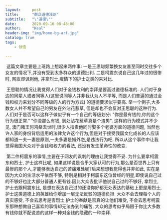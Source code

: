 ```yaml
---
layout:     post
title:      "群众道德浅识"
subtitle:   "\"道德\""
date:       2020-09-16 08:48:00
author:     "Keal"
header-img: "img/home-bg-art.jpg"
catalog: true
tags:
    - 领悟

---
```


​		这篇文章主要是上班路上想起来两件事: 一是王思聪频繁换女友甚至同时交往多个女友的情况下,并没有受到太多群众的道德批判. 二是柯震东说自己这几年过的很惨时, 网友却讽刺他, 并拿烈士,疫情下的护士之类的来对比.

​		王思聪的情况让我觉得人们对于金钱权利的崇拜是要高过道德标准的.  人们对于身边的同辈人或者同等人(这里说同等人并非我认为人不平等, 而是人们普遍的通过金钱和权力来划分不同等级的人的行为方式) 的道德要求似乎要高. 举一个例子,大多数女人并不希望自己的男友在外沾花惹草, 但是却也不会反对王思聪的这种行为. 人们对于是否可以这样子做似乎有一个自己的等级划分: "你是最有钱的,你的这个行为很正常." "你没那么有钱, 到处沾花惹草真是个渣男". 这样的行为模式并不少见, 澳门赌王何鸿粲去世时,很少人指责他同时娶多个老婆方面的道德问题, 当然也许人家的身份背后适用的法律允许这个行为,但是对于接受我国文化成长的人应该都知道一夫一妻是原则,一夫多妻是婚外恋,是违法行为吧. 所以从这个事件中让我觉得我国大众对于金钱和权力的看法, 还没有发生革命性的改变.

​		第二件柯震东的事情,主要在于网友的讽刺的理由让我觉得不妥. 为什么要拿柯震东和烈士, 护士这样比呢, 如果这样说是合乎大家认可的行为,那么是否世界上只有最惨的那个人,才能够表达自己的苦痛难处呢?后来想想我觉得也并非如此, 实在是因为大众的生活水平依然不够, 特别是相对于柯震东这位曾经的明星,即使说自己过的不够好也比大部分普通人更有钱.因此大众去批评他说自己过的不够好, 拿烈士,护士去跟柯震东比, 是想在表达自己过的还没你好都无处表达的基础上更是用烈士,护士这类道德上的英雄给你增加一层无法反驳的道德负担. 大众不会去理每个人的真实感受, 不会去思考是否烈士,护士的奉献是否真的让他们难受, 不会去思考柯震东那种想做自己喜欢的事情却无法办到的痛苦, 大众的思考似乎局限于你比大多数有钱你就不配说苦的这样一种对金钱的隐藏的一种崇拜.

   